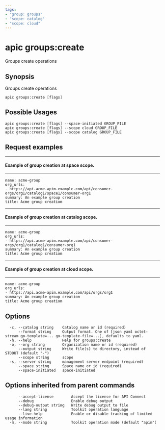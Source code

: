 ```yaml
---
tags:
- "group: groups"
- "scope: catalog"
- "scope: cloud"
---
```

# apic groups:create

Groups create operations

## Synopsis

Groups create operations

```
apic groups:create [flags]
```

## Possible Usages

```
apic groups:create [flags] --space-initiated GROUP_FILE
apic groups:create [flags] --scope cloud GROUP_FILE
apic groups:create [flags] --scope catalog GROUP_FILE
```

## Request examples

----------------------------------------------
#### Example of group creation at space scope.
----------------------------------------------

```
name: acme-group
org_urls:
- https://api.acme-apim.example.com/api/consumer-orgs/org1/catalog1/space1/consumer-org1
summary: An example group creation
title: Acme group creation
```

------------------------------------------------
#### Example of group creation at catalog scope.
------------------------------------------------

```
name: acme-group
org_urls:
- https://api.acme-apim.example.com/api/consumer-orgs/org1/catalog1/consumer-org1
summary: An example group creation
title: Acme group creation
```

----------------------------------------------
#### Example of group creation at cloud scope.
----------------------------------------------

```
name: acme-group
org_urls:
- https://api.acme-apim.example.com/api/orgs/org1
summary: An example group creation
title: Acme group creation
```

## Options

```
  -c, --catalog string    Catalog name or id (required)
      --format string     Output format. One of [json yaml octet-stream go-template=... go-template-file=...], defaults to yaml.
  -h, --help              Help for groups:create
  -o, --org string        Organization name or id (required)
      --output string     Write file(s) to directory, instead of STDOUT (default "-")
      --scope string      scope
  -s, --server string     management server endpoint (required)
      --space string      Space name or id (required)
      --space-initiated   space-initiated
```

## Options inherited from parent commands

```
      --accept-license        Accept the license for API Connect
      --debug                 Enable debug output
      --debug-output string   Write debug output to file
      --lang string           Toolkit operation language
      --live-help             Enable or disable tracking of limited usage information
  -m, --mode string           Toolkit operation mode (default "apim")
```
